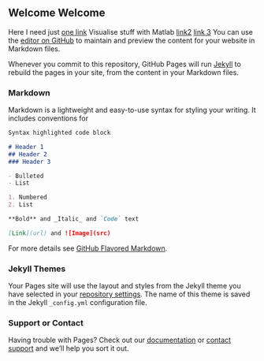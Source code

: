 ## Welcome Welcome
Here I need just [one link](https://github.com/yuval-harpaz/cnn-with-Matlab/blob/master/visualizeKeras/visiontools_importKeras2.html)
Visualise stuff with Matlab [link2](https://github.com/yuval-harpaz/cnn-with-Matlab/blob/master/visualizeKeras/visiontools_importKeras2.html)
[link 3](https://yuval-harpaz.github.io/cnn-with-Matlab/visualizeKeras/visiontools_importKeras2.html)
You can use the [editor on GitHub](https://github.com/yuval-harpaz/cnn-with-Matlab/edit/master/README.md) to maintain and preview the content for your website in Markdown files.

Whenever you commit to this repository, GitHub Pages will run [Jekyll](https://jekyllrb.com/) to rebuild the pages in your site, from the content in your Markdown files.

### Markdown

Markdown is a lightweight and easy-to-use syntax for styling your writing. It includes conventions for

```markdown
Syntax highlighted code block

# Header 1
## Header 2
### Header 3

- Bulleted
- List

1. Numbered
2. List

**Bold** and _Italic_ and `Code` text

[Link](url) and ![Image](src)
```

For more details see [GitHub Flavored Markdown](https://guides.github.com/features/mastering-markdown/).

### Jekyll Themes

Your Pages site will use the layout and styles from the Jekyll theme you have selected in your [repository settings](https://github.com/yuval-harpaz/cnn-with-Matlab/settings). The name of this theme is saved in the Jekyll `_config.yml` configuration file.

### Support or Contact

Having trouble with Pages? Check out our [documentation](https://help.github.com/categories/github-pages-basics/) or [contact support](https://github.com/contact) and we’ll help you sort it out.
